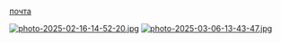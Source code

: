 
<a href=kibervantuzz@gmail.com>почта</a>



[![photo-2025-02-16-14-52-20.jpg](https://i.postimg.cc/1R6dR6Xr/photo-2025-02-16-14-52-20.jpg)]([https://postimg.cc/z3z70yny](https://github.com/lalka1477122/exprmnts-lain))
[![photo-2025-03-06-13-43-47.jpg](https://i.postimg.cc/76SJjZjd/photo-2025-03-06-13-43-47.jpg)](https://postimg.cc/k6X5bqJv)









 
 
 
 



